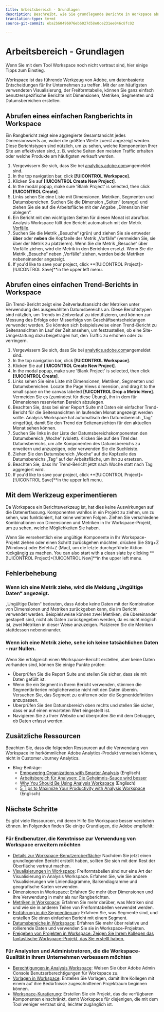 ```yaml
---
title: Arbeitsbereich - Grundlagen
description: Beschreibt, wie Sie grundlegende Berichte in Workspace abrufen
translation-type: tm+mt
source-git-commit: eba2b60496976eb6027d58e0ce231ee046c8fc02

---
```



# Arbeitsbereich - Grundlagen

Wenn Sie mit dem Tool Workspace noch nicht vertraut sind, hier einige Tipps zum Einstieg.

Workspace ist das führende Werkzeug von Adobe, um datenbasierte Entscheidungen für Ihr Unternehmen zu treffen. Mit der am häufigsten verwendeten Visualisierung, der Freiformtabelle, können Sie ganz einfach benutzerspezifische Berichte mit Dimensionen, Metriken, Segmenten und Datumsbereichen erstellen.

## Abrufen eines einfachen Rangberichts in Workspace

Ein Rangbericht zeigt eine aggregierte Gesamtansicht jedes Dimensionswerts an, wobei die größten Werte zuerst angezeigt werden. Diese Berichtstypen sind nützlich, um zu sehen, welche Komponenten Ihrer Site am effektivsten sind, z. B. welche Seiten den meisten Traffic erhalten oder welche Produkte am häufigsten verkauft werden.

1. Vergewissern Sie sich, dass Sie bei [analytics.adobe.com](https://analytics.adobe.com)angemeldet sind.
1. In the top navigation bar, click **[!UICONTROL Workspace]**.
1. Klicken Sie auf **[!UICONTROL Create New Project]**.
1. In the modal popup, make sure &#39;Blank Project&#39; is selected, then click **[!UICONTROL Create]**.
1. Links sehen Sie eine Liste mit Dimensionen, Metriken, Segmenten und Datumsbereichen. Suchen Sie die Dimension „Seiten“ (orange) und ziehen Sie sie auf die Arbeitsfläche mit der Angabe „Dimension hier ablegen“.
1. Ein Bericht mit den wichtigsten Seiten für diesen Monat ist abrufbar. Analysis Workspace füllt den Bericht automatisch mit der Metrik [Vorfälle](https://docs.adobe.com/content/help/en/analytics/components/variables/metrics/metrics-occurrences.html).
1. Suchen Sie die Metrik „Besuche“ (grün) und ziehen Sie sie entweder **über** oder **neben** die Kopfzeile der Metrik „Vorfälle“ (vermeiden Sie, sie über der Metrik zu platzieren). Wenn Sie die Metrik „Besuche“ über Vorfälle ziehen, wird die Metrik in den Berichten ersetzt. Wenn Sie die Metrik „Besuche“ neben „Vorfälle“ ziehen, werden beide Metriken nebeneinander angezeigt.
1. If you&#39;d like to save your project, click **[!UICONTROL Project]>[!UICONTROL Save]**in the upper left menu.

## Abrufen eines einfachen Trend-Berichts in Workspace

Ein Trend-Bericht zeigt eine Zeitverlaufsansicht der Metriken unter Verwendung des ausgewählten Datumsbereichs an. Diese Berichtstypen sind nützlich, um Trends im Zeitverlauf zu identifizieren, und können zur Messung des Erfolgs oder Misserfolgs von Geschäftsentscheidungen verwendet werden. Sie könnten sich beispielsweise einen Trend-Bericht zu Seitenansichten im Lauf der Zeit ansehen, um festzustellen, ob eine Site-Umgestaltung dazu beigetragen hat, den Traffic zu erhöhen oder zu verringern.

1. Vergewissern Sie sich, dass Sie bei [analytics.adobe.com](https://analytics.adobe.com)angemeldet sind.
1. In the top navigation bar, click **[!UICONTROL Workspace]**.
1. Klicken Sie auf **[!UICONTROL Create New Project]**.
1. In the modal popup, make sure &#39;Blank Project&#39; is selected, then click **[!UICONTROL Create]**.
1. Links sehen Sie eine Liste mit Dimensionen, Metriken, Segmenten und Datumsbereichen. Locate the Page Views dimension, and drag it to the small space on the canvas labeled **[!UICONTROL Drop a Metric Here]**. Vermeiden Sie es (zumindest für diese Übung), ihn in dem für Dimensionen reservierten Bereich abzulegen.
1. Beachten Sie, dass bei einer Report Suite mit Daten ein einfacher Trend-Bericht für die Seitenansichten im laufenden Monat angezeigt werden sollte. Analysis Workspace hat automatisch den Datumsbereich „Tag“ eingefügt, damit Sie den Trend der Seitenansichten für den aktuellen Monat sehen können.
1. Suchen Sie links in der Liste der Datumsbereichskomponenten den Datumsbereich „Woche“ (violett). Klicken Sie auf den Titel des Datumsbereichs, um alle Komponenten des Datumsbereichs zu erweitern und anzuzeigen, oder verwenden Sie die Suchleiste.
1. Ziehen Sie den Datumsbereich „Woche“ auf die Kopfzeile des Datumsbereichs „Tag“ auf der Arbeitsfläche, um ihn zu ersetzen.
1. Beachten Sie, dass Ihr Trend-Bericht jetzt nach Woche statt nach Tag aggregiert wird.
1. If you&#39;d like to save your project, click **[!UICONTROL Project]>[!UICONTROL Save]**in the upper left menu.

## Mit dem Werkzeug experimentieren

Da Workspace ein Berichtswerkzeug ist, hat dies keine Auswirkungen auf die Datenerfassung. Komponenten wahllos in ein Projekt zu ziehen, um zu sehen, was funktioniert, hat keine weiteren Folgen. Ziehen Sie verschiedene Kombinationen von Dimensionen und Metriken in Ihr Workspace-Projekt, um zu sehen, welche Möglichkeiten Sie haben.

Wenn Sie versehentlich eine ungültige Komponente in Ihr Workspace-Projekt ziehen oder einen Schritt zurückgehen möchten, drücken Sie Strg+Z (Windows) oder Befehl+Z (Mac), um die letzte durchgeführte Aktion rückgängig zu machen. You can also start with a clean slate by clicking **[!UICONTROL Project]>[!UICONTROL New]**in the upper left menu.

## Fehlerbehebung

### Wenn ich eine Metrik ziehe, wird die Meldung „Ungültige Daten“ angezeigt.

„Ungültige Daten“ bedeuten, dass Adobe keine Daten mit der Kombination von Dimensionen und Metriken zurückgeben kann, die im Bericht verwendet werden. Beispielsweise können zwei Metriken, die übereinander gestapelt sind, nicht als Daten zurückgegeben werden, da es nicht möglich ist, zwei Metriken in dieser Weise anzuzeigen. Platzieren Sie die Metriken stattdessen nebeneinander.

### Wenn ich eine Metrik ziehe, sehe ich keine tatsächlichen Daten - nur Nullen.

Wenn Sie erfolgreich einen Workspace-Bericht erstellen, aber keine Daten vorhanden sind, können Sie einige Punkte prüfen:

* Überprüfen Sie die Report Suite und stellen Sie sicher, dass sie mit Daten gefüllt ist.
* Wenn Sie ein Segment in Ihrem Bericht verwenden, stimmen die Segmentkriterien möglicherweise nicht mit den Daten überein. Versuchen Sie, das Segment zu entfernen oder die Segmentdefinition anzupassen.
* Überprüfen Sie den Datumsbereich oben rechts und stellen Sie sicher, dass er auf einen erwarteten Wert eingestellt ist.
* Navigieren Sie zu Ihrer Website und überprüfen Sie mit dem Debugger, ob Daten erfasst werden.

## Zusätzliche Ressourcen

Beachten Sie, dass die folgenden Ressourcen auf die Verwendung von Workspace im herkömmlichen Adobe Analytics-Produkt verweisen können, nicht in Customer Journey Analytics.

* Blog-Beiträge:
   * [Empowering Organizations with Smarter Analysis](https://theblog.adobe.com/adobe-analytics-fall-2016-release-empowering-organizations-smarter-analysis/) (Englisch)
   * [Arbeitsbereich für Analysen: Die Geheimnis-Sauce wird besser](https://theblog.adobe.com/analysis-workspace-secret-sauce-getting-tastier/)
   * [Why You Should Be Using Analysis Workspace](https://theblog.adobe.com/why-you-should-be-using-analysis-workspace-in-adobe-analytics/) (Englisch)
   * [5 Tips to Maximize Your Productivity with Analysis Workspace](https://theblog.adobe.com/5-tips-maximize-productivity-analysis-workspace/) (Englisch)

## Nächste Schritte

Es gibt viele Ressourcen, mit deren Hilfe Sie Workspace besser verstehen können. Im Folgenden finden Sie einige Grundlagen, die Adobe empfiehlt:

### Für Endbenutzer, die Kenntnisse zur Verwendung von Workspace erweitern möchten

* [Details zur Workspace-Benutzeroberfläche](https://docs.adobe.com/content/help/en/analytics/analyze/analysis-workspace/build-workspace-project/t-freeform-project.html): Nachdem Sie jetzt einen grundlegenden Bericht erstellt haben, sollten Sie sich mit dem Rest der Oberfläche vertraut machen.
* [Visualisierungen in Workspace](https://docs.adobe.com/content/help/en/analytics/analyze/analysis-workspace/visualizations/freeform-analysis-visualizations.html): Freiformtabellen sind nur eine Art der Visualisierung in Analysis Workspace. Erfahren Sie, wie Sie andere Visualisierungen wie Liniendiagramme, Balkendiagramme und geografische Karten verwenden.
* [Dimensionen in Workspace](https://docs.adobe.com/content/help/en/analytics/analyze/analysis-workspace/components/dimensions/t-breakdown-fa.html): Erfahren Sie mehr über Dimensionen und ihre Verwendung in mehr als nur Rangberichten.
* [Metriken in Workspace](https://docs.adobe.com/content/help/en/analytics/analyze/analysis-workspace/components/apply-create-metrics.html): Erfahren Sie mehr darüber, was Metriken sind und wie sie in anderen Teilen von Freiformtabellen verwendet werden.
* [Einführung in die Segmentierung](https://docs.adobe.com/content/help/en/analytics/analyze/analysis-workspace/components/t-freeform-project-segment.html): Erfahren Sie, was Segmente sind, und erstellen Sie einen einfachen Bericht mit einem Segment.
* [Datumsbereiche in Workspace](https://docs.adobe.com/content/help/en/analytics/analyze/analysis-workspace/components/calendar-date-ranges/calendar.html): Erfahren Sie mehr über relative und rollierende Daten und verwenden Sie sie in Workspace-Projekten.
* [Freigeben von Projekten in Workspace: Zeigen Sie Ihrem Kollegen das fantastische Workspace-Projekt, das Sie erstellt haben.](https://docs.adobe.com/content/help/en/analytics/analyze/analysis-workspace/curate-share/curate.html)

### Für Analysten und Administratoren, die die Workspace-Qualität in ihrem Unternehmen verbessern möchten

* [Berechtigungen in Analysis Workspace](https://docs.adobe.com/content/help/en/core-services/interface/manage-users-and-products/admin-getting-started.html): Weisen Sie über Adobe Admin Console Benutzerberechtigungen für Workspace zu.
* [Vorlagen in Workspace](https://docs.adobe.com/content/help/en/analytics/analyze/analysis-workspace/build-workspace-project/starter-projects.html): Erstellen Sie Vorlagen, damit Ihre Kollegen mit einem auf ihre Bedürfnisse zugeschnittenen Projektraum beginnen können.
* [Workspace-Kuratierung](https://docs.adobe.com/content/help/en/analytics/analyze/analysis-workspace/curate-share/curate.html): Erstellen Sie ein Projekt, das die verfügbaren Komponenten einschränkt, damit Workspace für diejenigen, die mit dem Tool weniger vertraut sind, leichter zugänglich ist.
